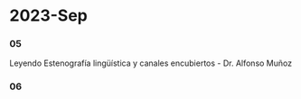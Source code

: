 # 2023-Sep
###  05
Leyendo Estenografía lingüística y canales encubiertos - Dr. Alfonso Muñoz

### 06

